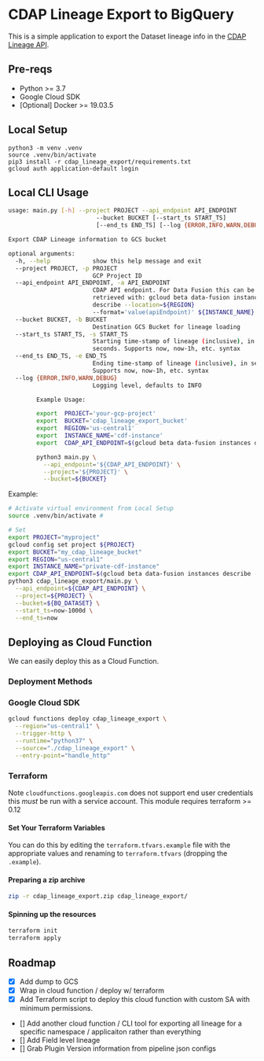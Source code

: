 # CDAP Lineage Export to BigQuery
This is a simple application to export the Dataset lineage info in the
[CDAP Lineage API](https://docs.cdap.io/cdap/current/en/reference-manual/http-restful-api/metadata.html#H2481).


## Pre-reqs
- Python >= 3.7 
- Google Cloud SDK
- [Optional] Docker >= 19.03.5

## Local Setup
```
python3 -m venv .venv
source .venv/bin/activate
pip3 install -r cdap_lineage_export/requirements.txt
gcloud auth application-default login
```

## Local CLI Usage
```bash
usage: main.py [-h] --project PROJECT --api_endpoint API_ENDPOINT
                         --bucket BUCKET [--start_ts START_TS]
                         [--end_ts END_TS] [--log {ERROR,INFO,WARN,DEBUG}]

Export CDAP Lineage information to GCS bucket

optional arguments:
  -h, --help            show this help message and exit
  --project PROJECT, -p PROJECT
                        GCP Project ID
  --api_endpoint API_ENDPOINT, -a API_ENDPOINT
                        CDAP API endpoint. For Data Fusion this can be
                        retrieved with: gcloud beta data-fusion instances
                        describe --location=${REGION}
                        --format='value(apiEndpoint)' ${INSTANCE_NAME}
  --bucket BUCKET, -b BUCKET
                        Destination GCS Bucket for lineage loading
  --start_ts START_TS, -s START_TS
                        Starting time-stamp of lineage (inclusive), in
                        seconds. Supports now, now-1h, etc. syntax
  --end_ts END_TS, -e END_TS
                        Ending time-stamp of lineage (inclusive), in seconds.
                        Supports now, now-1h, etc. syntax
  --log {ERROR,INFO,WARN,DEBUG}
                        Logging level, defaults to INFO

        Example Usage: 

        export  PROJECT='your-gcp-project'
        export  BUCKET='cdap_lineage_export_bucket'
        export  REGION='us-central1'
        export  INSTANCE_NAME='cdf-instance'
        export  CDAP_API_ENDPOINT=$(gcloud beta data-fusion instances describe --location=${REGION} --format='value(apiEndpoint)' ${INSTANCE_NAME})

        python3 main.py \
          --api_endpoint='${CDAP_API_ENDPOINT}' \
          --project='${PROJECT}' \
          --bucket=${BUCKET}
```

Example: 

```bash
# Activate virtual environment from Local Setup
source .venv/bin/activate #

# Set 
export PROJECT="myproject"
gcloud config set project ${PROJECT}
export BUCKET="my_cdap_lineage_bucket"
export REGION="us-central1"
export INSTANCE_NAME="private-cdf-instance"
export CDAP_API_ENDPOINT=$(gcloud beta data-fusion instances describe --location=${REGION} --format="value(apiEndpoint)" ${INSTANCE_NAME})
python3 cdap_lineage_export/main.py \
  --api_endpoint=${CDAP_API_ENDPOINT} \
  --project=${PROJECT} \
  --bucket=${BQ_DATASET} \
  --start_ts=now-1000d \
  --end_ts=now
```

## Deploying as Cloud Function
We can easily deploy this as a Cloud Function.


### Deployment Methods

### Google Cloud SDK

```bash
gcloud functions deploy cdap_lineage_export \
  --region="us-central1" \
  --trigger-http \
  --runtime="python37" \
  --source="./cdap_lineage_export" \
  --entry-point="handle_http" 
```

### Terraform
Note `cloudfunctions.googleapis.com` does not support end user credentials this *must* be run with a service account.
This module requires terraform >= 0.12

#### Set Your Terraform Variables
You can do this by editing the `terraform.tfvars.example` file with the appropriate values and renaming to `terraform.tfvars` (dropping the `.example`).

#### Preparing a zip archive
```bash
zip -r cdap_lineage_export.zip cdap_lineage_export/
```

#### Spinning up the resources
```bash
terraform init
terraform apply
```

## Roadmap
- [x] Add dump to GCS
- [x] Wrap in cloud function / deploy w/ terraform
- [x] Add Terraform script to deploy this cloud function with custom SA with minimum permissions.
- [] Add another cloud function / CLI tool for exporting all lineage for a specific namespace /  applicaiton rather than everything
- [] Add Field level lineage  
- [] Grab Plugin Version information from pipeline json configs

